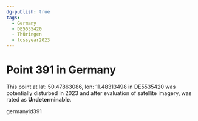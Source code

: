 ```yaml
---
dg-publish: true
tags:
  - Germany
  - DE5535420
  - Thüringen
  - lossyear2023
---
```


# Point 391 in Germany

This point at lat: 50.47863086, lon: 11.48313498 in DE5535420 was potentially disturbed in 2023 and after evaluation of satellite imagery, was rated as **Undeterminable**.



germanyid391